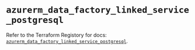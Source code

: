 # `azurerm_data_factory_linked_service_postgresql`

Refer to the Terraform Registory for docs: [`azurerm_data_factory_linked_service_postgresql`](https://www.terraform.io/docs/providers/azurerm/r/data_factory_linked_service_postgresql).
